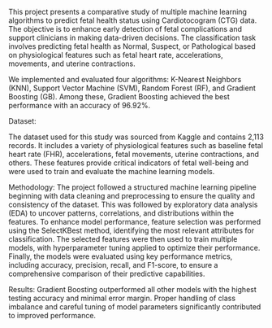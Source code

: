 This project presents a comparative study of multiple machine learning algorithms to predict fetal health status using Cardiotocogram (CTG) data. The objective is to enhance early detection of fetal complications and support clinicians in making data-driven decisions. The classification task involves predicting fetal health as Normal, Suspect, or Pathological based on physiological features such as fetal heart rate, accelerations, movements, and uterine contractions.

We implemented and evaluated four algorithms: K-Nearest Neighbors (KNN), Support Vector Machine (SVM), Random Forest (RF), and Gradient Boosting (GB). Among these, Gradient Boosting achieved the best performance with an accuracy of 96.92%.

 Dataset:

The dataset used for this study was sourced from Kaggle and contains 2,113 records. It includes a variety of physiological features such as baseline fetal heart rate (FHR), accelerations, fetal movements, uterine contractions, and others. These features provide critical indicators of fetal well-being and were used to train and evaluate the machine learning models.


Methodology:
The project followed a structured machine learning pipeline beginning with data cleaning and preprocessing to ensure the quality and consistency of the dataset. This was followed by exploratory data analysis (EDA) to uncover patterns, correlations, and distributions within the features. To enhance model performance, feature selection was performed using the SelectKBest method, identifying the most relevant attributes for classification. The selected features were then used to train multiple models, with hyperparameter tuning applied to optimize their performance. Finally, the models were evaluated using key performance metrics, including accuracy, precision, recall, and F1-score, to ensure a comprehensive comparison of their predictive capabilities.


Results:
Gradient Boosting outperformed all other models with the highest testing accuracy and minimal error margin. Proper handling of class imbalance and careful tuning of model parameters significantly contributed to improved performance.
